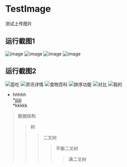 # TestImage
测试上传图片

## 运行截图1
![image](https://github.com/liuhongjun719/TestImage/blob/master/Images/1.png)
![image](https://github.com/liuhongjun719/TestImage/blob/master/Images/2.png)
![image](https://github.com/liuhongjun719/TestImage/blob/master/Images/3.png)
![image](https://github.com/liuhongjun719/TestImage/blob/master/Images/4.png)






## 运行截图2
![逛吃](https://github.com/ljunb/react-native-iShiWuPai/blob/master/screenshot/strolling.png)
![资讯详情](https://github.com/ljunb/react-native-iShiWuPai/blob/master/screenshot/feedDetail.png)
![食物百科](https://github.com/ljunb/react-native-iShiWuPai/blob/master/screenshot/foods.png)
![排序功能](https://github.com/ljunb/react-native-iShiWuPai/blob/master/screenshot/sortList.png)
![对比](https://github.com/ljunb/react-native-iShiWuPai/blob/master/screenshot/compare.png)
![我的](https://github.com/ljunb/react-native-iShiWuPai/blob/master/screenshot/user.png)


* hhhhh<br>
  *jjjjjj<br>
     *kkkkk<br>



>数据结构  
>>树  
>>>二叉树  
>>>>平衡二叉树  
>>>>>满二叉树  
